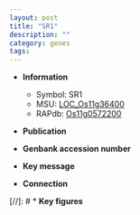 ```yaml
---
layout: post
title: "SR1"
description: ""
category: genes
tags: 
---
```


* **Information**  
    + Symbol: SR1  
    + MSU: [LOC_Os11g36400](http://rice.uga.edu/cgi-bin/ORF_infopage.cgi?orf=LOC_Os11g36400)  
    + RAPdb: [Os11g0572200](http://rapdb.dna.affrc.go.jp/viewer/gbrowse_details/irgsp1?name=Os11g0572200)  

* **Publication**  

* **Genbank accession number**  

* **Key message**  

* **Connection**  

[//]: # * **Key figures**  


